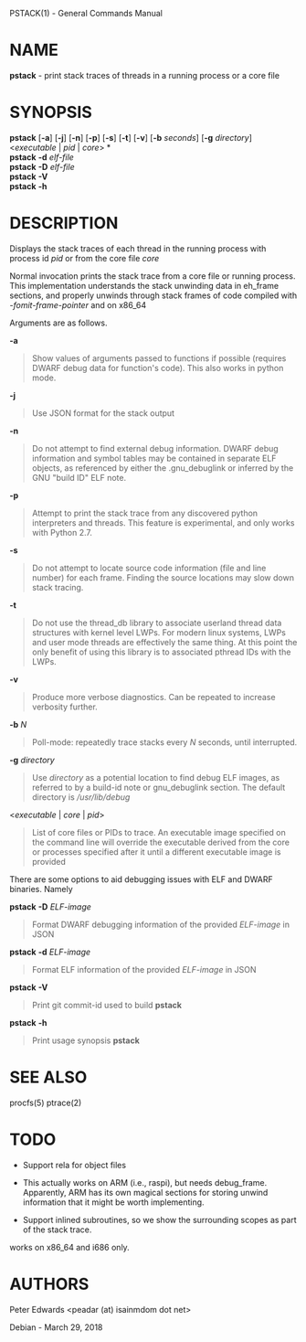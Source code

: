PSTACK(1) - General Commands Manual

# NAME

**pstack** - print stack traces of threads in a running process or a core file

# SYNOPSIS

**pstack**
\[**-a**]
\[**-j**]
\[**-n**]
\[**-p**]
\[**-s**]
\[**-t**]
\[**-v**]
\[**-b**&nbsp;*seconds*]
\[**-g**&nbsp;*directory*]
&lt;*executable*&nbsp;|&nbsp;*pid*&nbsp;|&nbsp;*core*&gt;
\*  
**pstack**
**-d**&nbsp;*elf-file*  
**pstack**
**-D**&nbsp;*elf-file*  
**pstack**
**-V**  
**pstack**
**-h**

# DESCRIPTION

Displays the stack traces of each thread in the running process with process
id
*pid*
or from the core file
*core*

Normal invocation prints the stack trace from a core file or running
process. This implementation understands the stack unwinding data in eh\_frame
sections, and properly unwinds through stack frames of code compiled with
*-fomit-frame-pointer*
and on x86\_64

Arguments are as follows.

**-a**

> Show values of arguments passed to functions if possible (requires DWARF debug
> data for function's code). This also works in python mode.

**-j**

> Use JSON format for the stack output

**-n**

> Do not attempt to find external debug information. DWARF debug information
> and symbol tables may be contained in separate ELF objects, as referenced
> by either the .gnu\_debuglink or inferred by the GNU "build ID" ELF note.

**-p**

> Attempt to print the stack trace from any discovered python interpreters
> and threads. This feature is experimental, and only works with Python 2.7.

**-s**

> Do not attempt to locate source code information (file and line number) for
> each frame. Finding the source locations may slow down stack tracing.

**-t**

> Do not use the thread\_db library to associate userland thread data
> structures with kernel level LWPs. For modern linux systems, LWPs and
> user mode threads are effectively the same thing. At this point the only
> benefit of using this library is to associated pthread IDs with the LWPs.

**-v**

> Produce more verbose diagnostics. Can be repeated to increase verbosity further.

**-b** *N*

> Poll-mode: repeatedly trace stacks every
> *N*
> seconds, until interrupted.

**-g** *directory*

> Use
> *directory*
> as a potential location to find debug ELF images, as referred to by a build-id note
> or gnu\_debuglink section. The default directory is
> */usr/lib/debug*

&lt;*executable* | *core* | *pid*&gt;

> List of core files or PIDs to trace. An executable image specified on
> the command line will override the executable derived from the core
> or processes specified after it until a different executable image
> is provided

There are some options to aid debugging issues with ELF and DWARF binaries. Namely

**pstack** **-D** *ELF-image*

> Format DWARF debugging information of the provided
> *ELF-image*
> in JSON

**pstack** **-d** *ELF-image*

> Format ELF information of the provided
> *ELF-image*
> in JSON

**pstack** **-V**

> Print git commit-id used to build
> **pstack**

**pstack** **-h**

> Print usage synopsis
> **pstack**

# SEE ALSO

procfs(5)
ptrace(2)

# TODO

*	Support rela for object files

*	This actually works on ARM (i.e., raspi), but needs debug\_frame. Apparently,
	ARM has its own magical sections for storing unwind information that it might
	be worth implementing.

*	Support inlined subroutines, so we show the surrounding scopes as part
	  of the stack trace.

works on x86\_64 and i686 only.

# AUTHORS

Peter Edwards &lt;peadar (at) isainmdom dot net&gt;

Debian - March 29, 2018
